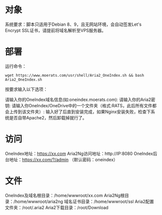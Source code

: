 # 对象
系统要求：脚本只适用于Debian 8、9，且无网站环境，会自动签发Let's Encrypt SSL证书，请提前将域名解析至VPS服务器。

# 部署
运行命令：

`wget https://www.moerats.com/usr/shell/Aria2_OneIndex.sh && bash Aria2_OneIndex.sh`

按要求输入以下选项：

请输入你的OneIndex域名信息(如:oneindex.moerats.com):
请输入你的Aria2密钥:
请输入你OneIndex/OneDrive中的一个文件夹（格式:RATS，此后所有文件都会上传到该文件夹）:
输入好了后直到安装完成，如果Nginx安装失败，检查下系统是否自带Apache2，然后卸载掉就行了。

# 访问
OneIndex地址：https://xx.com
Aria2Ng访问地址：http://IP:8080
OneIndex后台地址：https://xx.com/?/admin （默认密码：oneindex）

# 文件

OneIndex及域名根目录：/home/wwwroot/xx.com
Aria2Ng根目录：/home/wwwroot/aria2ng
域名证书目录：/home/wwwroot/ssl
Aria2配置文件夹：/root/.aria2
Aria2下载目录：/root/Download
